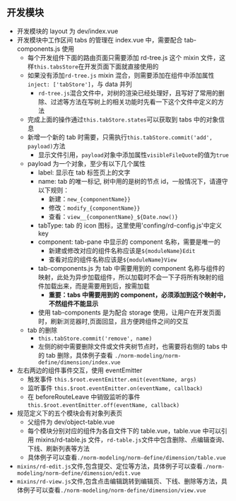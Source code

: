 ## 开发模块

- 开发模块的 layout 为 dev/index.vue
- 开发模块中工作区间 tabs 的管理在 index.vue 中，需要配合 tab-components.js 使用
  - 每个开发组件下面的路由页面只需要添加 rd-tree.js 这个 mixin 文件，这样`this.tabsStore`在开发页面下面就直接使用的
  - 如果没有添加`rd-tree.js` mixin 混合，则需要添加在组件中添加属性`inject: ['tabStore']`，与 data 并列
    - `rd-tree.js`混合文件中，对树的渲染已经处理好，且写好了常用的删除、过滤等方法在写树上的相关功能时先看一下这个文件中定义的方法
  - 完成上面的操作通过`this.tabStore.states`可以获取到 tabs 中的对象信息
  - 新增一个新的 tab 时需要，只需执行`this.tabStore.commit('add', payload)`方法
    - 显示文件引用，`payload`对象中添加属性`visibleFileQuote`的值为`true`
  - payload 为一个对象，至少有以下几个属性
    - label: 显示在 tab 标签页上的文字
    - name: tab 的唯一标记, 树中用的是树的节点 id，一般情况下，请遵守以下规则：
      - 新建：`new_{componentName}}`
      - 修改：`modify_{componentName}}`
      - 查看：`view__{componentName}_${Date.now()}`
    - tabType: tab 的 icon 图标，这里使用'confing/rd-config.js'中定义 key
    - component: tab-pane 中显示的 component 名称，需要是唯一的
      - 新建或修改对应的组件名称应该是`${moduleName}Edit`
      - 查看对应的组件名称应该是`${moduleName}View`
    - tab-components.js 为 tab 中需要用到的 component 名称与组件的映射，此处为异步加载组件，所以加载时不会一下子将所有映射的组件加载出来，而是需要用到后，按需加载
      - **重要：tabs 中需要用到的 component，必须添加到这个映射中，不然组件不能显示**
    - 使用 tab-components 是为配合 storage 使用，让用户在开发页面时，刷新浏览器时,页面回显，且方便跨组件之间的交互
  - tab 的删除
    - `this.tabStore.commit('remove', name)`
    - 左侧的树中需要删除文件或文件夹树节点时，也需要将右侧的 tabs 中的 tab 删除，具体例子查看 `./norm-modeling/norm-define/dimension/index.vue`
- 左右两边的组件事件交互，使用 eventEmitter
  - 触发事件 `this.$root.eventEmitter.emit(eventName, args)`
  - 监听事件 `this.$root.eventEmitter.on(eventName, callback)`
  - 在 beforeRouteLeave 中销毁监听的事件 `this.$root.eventEmitter.off(eventName, callback)`
- 规范定义下的五个模块会有对象列表页
  - 父组件为 dev/object-table.vue
  - 每个模块分别对应的组件为各自文件下的 table.vue，table.vue 中可以引用 mixins/rd-table.js 文件，`rd-table.js`文件中包含删除、点编辑查询、下线、刷新列表等方法
  - 具体例子可以查看`./norm-modeling/norm-define/dimension/table.vue`
- `mixins/rd-edit.js`文件,包含提交、定位等方法，具体例子可以查看`./norm-modeling/norm-define/dimension/edit.vue`
- `mixins/rd-view.js`文件,包含点击编辑跳转到编辑页、下线、删除等方法，具体例子可以查看`./norm-modeling/norm-define/dimension/view.vue`
